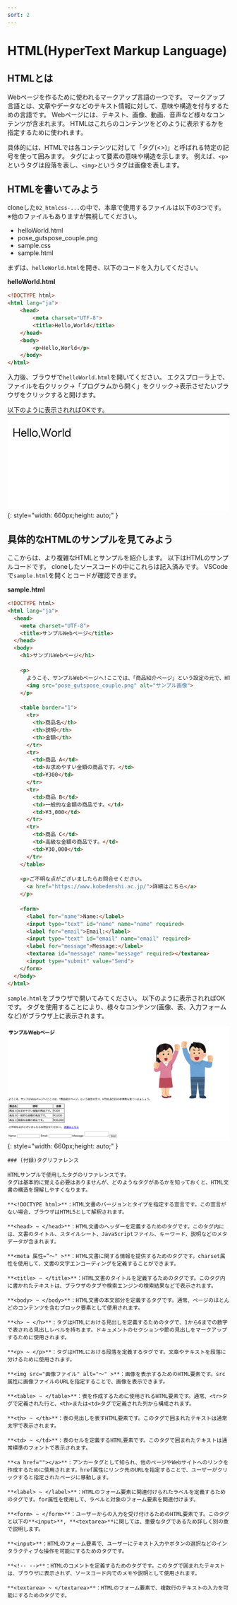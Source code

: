 ```yaml
---
sort: 2
---
```

# HTML(HyperText Markup Language)

## HTMLとは

Webページを作るために使われるマークアップ言語の一つです。
マークアップ言語とは、文章やデータなどのテキスト情報に対して、意味や構造を付与するための言語です。
Webページには、テキスト、画像、動画、音声など様々なコンテンツが含まれます。
HTMLはこれらのコンテンツをどのように表示するかを指定するために使われます。

具体的には、HTMLでは各コンテンツに対して「タグ(<>)」と呼ばれる特定の記号を使って囲みます。
タグによって要素の意味や構造を示します。
例えば、`<p>`というタグは段落を表し、`<img>`というタグは画像を表します。

## HTMLを書いてみよう

cloneした`02_htmlcss-...`の中で、本章で使用するファイルは以下の3つです。
※他のファイルもありますが無視してください。

- helloWorld.html
- pose_gutspose_couple.png
- sample.css
- sample.html

まずは、`helloWorld.html`を開き、以下のコードを入力してください。<br>

**helloWorld.html**
```html
<!DOCTYPE html>
<html lang="ja">
    <head>
        <meta charset="UTF-8">
        <title>Hello,World</title>
    </head>
    <body>
        <p>Hello,World</p>
    </body>
</html>
```

入力後、ブラウザで`helloWorld.html`を開いてください。
エクスプローラ上で、ファイルを右クリック→「プログラムから開く」をクリック→表示させたいブラウザをクリックすると開けます。

以下のように表示されればOKです。
![](./images/Hello,World.jpeg){: style="width: 660px;height: auto;" }

## 具体的なHTMLのサンプルを見てみよう

ここからは、より複雑なHTMLとサンプルを紹介します。
以下はHTMLのサンプルコードです。
cloneしたソースコードの中にこれらは記入済みです。
VSCodeで`sample.html`を開くとコードが確認できます。

**sample.html**
```html
<!DOCTYPE html>
<html lang="ja">
  <head>
    <meta charset="UTF-8">
    <title>サンプルWebページ</title>
  </head>
  <body>
    <h1>サンプルWebページ</h1>
    
    <p>
      ようこそ、サンプルWebページへ!ここでは、「商品紹介ページ」という設定の元で、HTML&CSSの参考例を見ていきましょう。
      <img src="pose_gutspose_couple.png" alt="サンプル画像">
    </p>
  
    <table border="1">
      <tr>
        <th>商品名</th>
        <th>説明</th>
        <th>金額</th>
      </tr>
      <tr>
        <td>商品 A</td>
        <td>お求めやすい金額の商品です。</td>
        <td>¥300</td>
      </tr>
      <tr>
        <td>商品 B</td>
        <td>一般的な金額の商品です。</td>
        <td>¥3,000</td>
      </tr>
      <tr>
        <td>商品 C</td>
        <td>高級な金額の商品です。</td>
        <td>¥30,000</td>
      </tr>
    </table>
    
    <p>ご不明な点がございましたらお問合せください。 
      <a href="https://www.kobedenshi.ac.jp/">詳細はこちら</a>
    </p>
    
    <form>
      <label for="name">Name:</label>
      <input type="text" id="name" name="name" required>
      <label for="email">Email:</label>
      <input type="text" id="email" name="email" required>
      <label for="message">Message:</label>
      <textarea id="message" name="message" required></textarea>
      <input type="submit" value="Send">
    </form>
  </body>
</html>
```

`sample.html`をブラウザで開いてみてください。
以下のように表示されればOKです。
タグを使用することにより、様々なコンテンツ(画像、表、入力フォームなど)がブラウザ上に表示されます。

![](./images/sampleNoCSS.png){: style="width: 660px;height: auto;" }

```tip
### (付録)タグリファレンス

HTMLサンプルで使用したタグのリファレンスです。
タグは基本的に覚える必要はありませんが、どのようなタグがあるかを知っておくと、HTML文書の構造を理解しやすくなります。

**<!DOCTYPE html>**：HTML文書のバージョンとタイプを指定する宣言です。この宣言がない場合、ブラウザはHTML5として解釈されます。

**<head> ~ </head>**：HTML文書のヘッダーを定義するためのタグです。このタグ内には、文書のタイトル、スタイルシート、JavaScriptファイル、キーワード、説明などのメタデータが含まれます。

**<meta 属性=”〜" >**：HTML文書に関する情報を提供するためのタグです。charset属性を使用して、文書の文字エンコーディングを定義することができます。

**<title> ~ </title>**：HTML文書のタイトルを定義するためのタグです。このタグ内に書かれたテキストは、ブラウザのタブや検索エンジンの検索結果などで表示されます。

**<body> ~ </body>**：HTML文書の本文部分を定義するタグです。通常、ページのほとんどのコンテンツを含むブロック要素として使用されます。

**<h> ~ </h>**：タグはHTMLにおける見出しを定義するためのタグで、1から6までの数字で表される見出しレベルを持ちます。ドキュメントのセクションや節の見出しをマークアップするために使用されます。

**<p> ~ </p>**：タグはHTMLにおける段落を定義するタグです。文章やテキストを段落に分けるために使用されます。

**<img src="画像ファイル" alt="～" >**：画像を表示するためのHTML要素です。src属性に画像ファイルのURLを指定することで、画像を表示できます。

**<table> ~ </table>**：表を作成するために使用されるHTML要素です。通常、<tr>タグで定義された行と、<th>または<td>タグで定義された列から構成されます。

**<th> ~ </th>**：表の見出しを表すHTML要素です。このタグで囲まれたテキストは通常太字で表示されます。

**<td> ~ </td>**：表のセルを定義するHTML要素です。このタグで囲まれたテキストは通常標準のフォントで表示されます。

**<a href=""></a>**：アンカータグとして知られ、他のページやWebサイトへのリンクを作成するために使用されます。href属性にリンク先のURLを指定することで、ユーザーがクリックすると指定されたページに移動します。

**<label> ~ </label>**：HTMLのフォーム要素に関連付けられたラベルを定義するためのタグです。for属性を使用して、ラベルと対象のフォーム要素を関連付けます。

**<form> ~ </form>**：ユーザーからの入力を受け付けるためのHTML要素です。このタグと以下の**<input>**, **<textarea>**に関しては、重要なタグであるため詳しく別の章で説明します。

**<input>**：HTMLのフォーム要素で、ユーザーにテキスト入力やボタンの選択などのインタラクティブな操作を可能にするためのタグです。

**<!-- -->**：HTMLのコメントを定義するためのタグです。このタグで囲まれたテキストは、ブラウザに表示されず、ソースコード内でのメモや説明として使用されます。

**<textarea> ~ </textarea>**：HTMLのフォーム要素で、複数行のテキストの入力を可能にするためのタグです。
```
